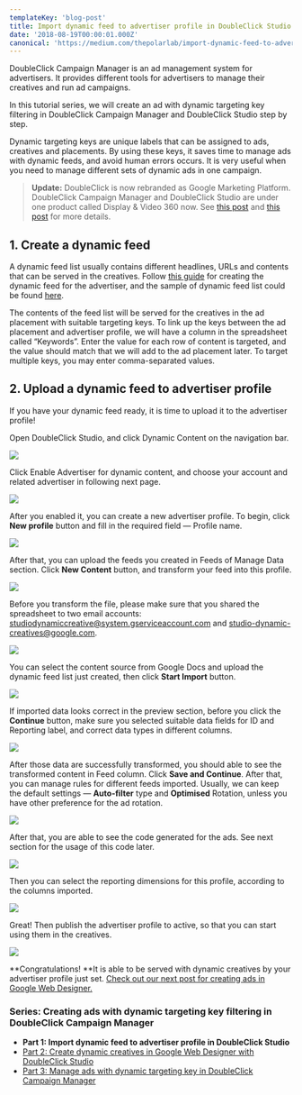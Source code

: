 ```yaml
---
templateKey: 'blog-post'
title: Import dynamic feed to advertiser profile in DoubleClick Studio
date: '2018-08-19T00:00:01.000Z'
canonical: 'https://medium.com/thepolarlab/import-dynamic-feed-to-advertiser-profile-in-doubleclick-studio-dbef1fa51384'
---
```


DoubleClick Campaign Manager is an ad management system for advertisers. It provides different tools for advertisers to manage their creatives and run ad campaigns.

In this tutorial series, we will create an ad with dynamic targeting key filtering in DoubleClick Campaign Manager and DoubleClick Studio step by step.

Dynamic targeting keys are unique labels that can be assigned to ads, creatives and placements. By using these keys, it saves time to manage ads with dynamic feeds, and avoid human errors occurs. It is very useful when you need to manage different sets of dynamic ads in one campaign.

> **Update:** DoubleClick is now rebranded as Google Marketing Platform. DoubleClick Campaign Manager and DoubleClick Studio are under one product called Display & Video 360 now. See [this post](https://support.google.com/displayvideo/answer/9015629) and [this post](https://www.blog.google/technology/ads/new-advertising-brands/) for more details.

## 1. Create a dynamic feed

A dynamic feed list usually contains different headlines, URLs and contents that can be served in the creatives. Follow [this guide](https://support.google.com/richmedia/answer/3399836) for creating the dynamic feed for the advertiser, and the sample of dynamic feed list could be found [here](https://docs.google.com/spreadsheets/d/15fz1Yi4bfxJ1k-b7yTxBsDWSS4nVppNCEhxHpANtGNI/edit#gid=0).

The contents of the feed list will be served for the creatives in the ad placement with suitable targeting keys. To link up the keys between the ad placement and advertiser profile, we will have a column in the spreadsheet called “Keywords”. Enter the value for each row of content is targeted, and the value should match that we will add to the ad placement later. To target multiple keys, you may enter comma-separated values.

## 2. Upload a dynamic feed to advertiser profile

If you have your dynamic feed ready, it is time to upload it to the advertiser profile!

Open DoubleClick Studio, and click Dynamic Content on the navigation bar.

![](./image2.png)

Click Enable Advertiser for dynamic content, and choose your account and related advertiser in following next page.

![](./image3.png)

After you enabled it, you can create a new advertiser profile. To begin, click **New profile** button and fill in the required field — Profile name.

![](./image4.png)

After that, you can upload the feeds you created in Feeds of Manage Data section. Click **New Content** button, and transform your feed into this profile.

![](./image5.png)

Before you transform the file, please make sure that you shared the spreadsheet to two email accounts: studiodynamiccreative@system.gserviceaccount.com and studio-dynamic-creatives@google.com.

![](./image6.png)

You can select the content source from Google Docs and upload the dynamic feed list just created, then click **Start Import** button.

![](./image7.png)

If imported data looks correct in the preview section, before you click the **Continue** button, make sure you selected suitable data fields for ID and Reporting label, and correct data types in different columns.

![](./image8.png)

After those data are successfully transformed, you should able to see the transformed content in Feed column. Click **Save and Continue**. After that, you can manage rules for different feeds imported. Usually, we can keep the default settings — **Auto-filter** type and **Optimised** Rotation, unless you have other preference for the ad rotation.

![](./image9.png)

After that, you are able to see the code generated for the ads. See next section for the usage of this code later.

![](./image10.png)

Then you can select the reporting dimensions for this profile, according to the columns imported.

![](./image11.png)

Great! Then publish the advertiser profile to active, so that you can start using them in the creatives.

![](./image12.png)

**Congratulations! **It is able to be served with dynamic creatives by your advertiser profile just set. [Check out our next post for creating ads in Google Web Designer.](../doubleclick-campaign-manager-2)

### Series: Creating ads with dynamic targeting key filtering in DoubleClick Campaign Manager

* **Part 1: Import dynamic feed to advertiser profile in DoubleClick Studio**
* [Part 2: Create dynamic creatives in Google Web Designer with DoubleClick Studio](../doubleclick-campaign-manager-2)
* [Part 3: Manage ads with dynamic targeting key in DoubleClick Campaign Manager](../doubleclick-campaign-manager-3)
